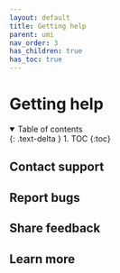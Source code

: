 ```yaml
---
layout: default
title: Getting help
parent: umi
nav_order: 3
has_children: true
has_toc: true
---
```


# Getting help

<details open markdown="block">
  <summary>
    Table of contents
  </summary>
  {: .text-delta }
1. TOC
{:toc}
</details>

## Contact support

## Report bugs

## Share feedback

## Learn more